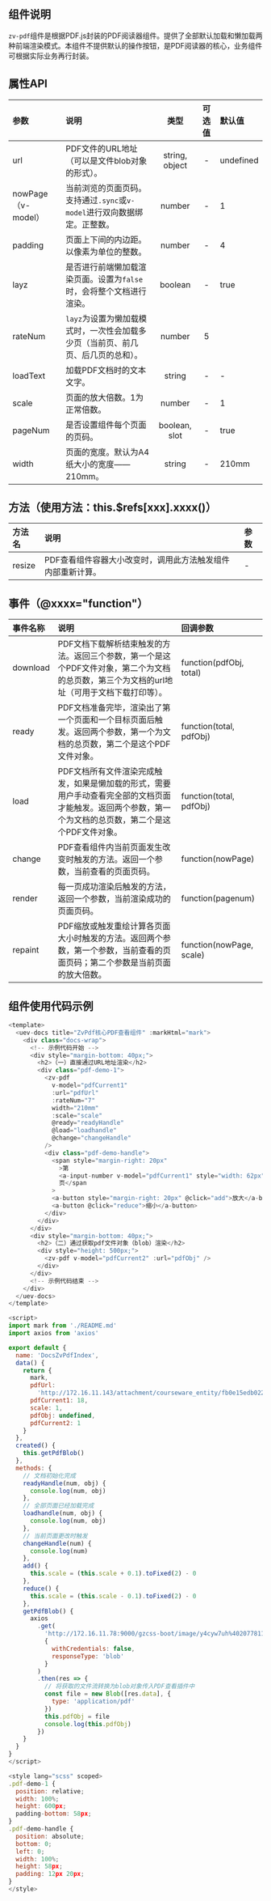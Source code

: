 ## 组件说明

`zv-pdf`组件是根据PDF.js封装的PDF阅读器组件。提供了全部默认加载和懒加载两种前端渲染模式。本组件不提供默认的操作按钮，是PDF阅读器的核心，业务组件可根据实际业务再行封装。

## 属性API

| 参数          | 说明                     | 类型   | 可选值 | 默认值 |
| :------------ | :----------------------- | :-----: | :-----: | :----- |
| url | PDF文件的URL地址（可以是文件blob对象的形式）。 | string, object | - | undefined |
| nowPage（v-model） | 当前浏览的页面页码。支持通过`.sync`或`v-model`进行双向数据绑定。正整数。 | number | - | 1 |
| padding | 页面上下间的内边距。以像素为单位的整数。 | number | - | 4 |
| layz | 是否进行前端懒加载渲染页面。设置为`false`时，会将整个文档进行渲染。 | boolean | - | true |
| rateNum | `layz`为设置为懒加载模式时，一次性会加载多少页（当前页、前几页、后几页的总和）。 | number | 5 |
| loadText | 加载PDF文档时的文本文字。 | string | - | - |
| scale | 页面的放大倍数。1为正常倍数。 | number | - | 1 |
| pageNum | 是否设置组件每个页面的页码。| boolean, slot | - | true |
| width | 页面的宽度。默认为A4纸大小的宽度——210mm。 | string | - | 210mm |

## 方法（使用方法：this.$refs[xxx].xxxx()）

| 方法名          | 说明      | 参数 |
| :------| :-------------| :----- |
| resize | PDF查看组件容器大小改变时，调用此方法触发组件内部重新计算。 | - |

## 事件（@xxxx="function"）

| 事件名称 | 说明                       | 回调参数     |
| :------- | :------------------------- | :----------- |
| download | PDF文档下载解析结束触发的方法。返回三个参数，第一个是这个PDF文件对象，第二个为文档的总页数，第三个为文档的url地址（可用于文档下载打印等）。 | function(pdfObj, total) |
| ready  | PDF文档准备完毕，渲染出了第一个页面和一个目标页面后触发。返回两个参数，第一个为文档的总页数，第二个是这个PDF文件对象。 | function(total, pdfObj) |
| load  | PDF文档所有文件渲染完成触发，如果是懒加载的形式，需要用户手动查看完全部的文档页面才能触发。返回两个参数，第一个为文档的总页数，第二个是这个PDF文件对象。 | function(total, pdfObj) |
| change | PDF查看组件内当前页面发生改变时触发的方法。返回一个参数，当前查看的页面页码。 | function(nowPage) |
| render | 每一页成功渲染后触发的方法，返回一个参数，当前渲染成功的页面页码。 | function(pagenum) |
| repaint | PDF缩放或触发重绘计算各页面大小时触发的方法。返回两个参数，第一个参数，当前查看的页面页码；第二个参数是当前页面的放大倍数。 | function(nowPage, scale) |

## 组件使用代码示例

```javascript
<template>
  <uev-docs title="ZvPdf核心PDF查看组件" :markHtml="mark">
    <div class="docs-wrap">
      <!-- 示例代码开始 -->
      <div style="margin-bottom: 40px;">
        <h2>（一）直接通过URL地址渲染</h2>
        <div class="pdf-demo-1">
          <zv-pdf
            v-model="pdfCurrent1"
            :url="pdfUrl"
            :rateNum="7"
            width="210mm"
            :scale="scale"
            @ready="readyHandle"
            @load="loadhandle"
            @change="changeHandle"
          />
          <div class="pdf-demo-handle">
            <span style="margin-right: 20px"
              >第
              <a-input-number v-model="pdfCurrent1" style="width: 62px" />
              页</span
            >
            <a-button style="margin-right: 20px" @click="add">放大</a-button>
            <a-button @click="reduce">缩小</a-button>
          </div>
        </div>
      </div>
      <div style="margin-bottom: 40px;">
        <h2>（二）通过获取pdf文件对象（blob）渲染</h2>
        <div style="height: 500px;">
          <zv-pdf v-model="pdfCurrent2" :url="pdfObj" />
        </div>
      </div>
      <!-- 示例代码结束 -->
    </div>
  </uev-docs>
</template>

<script>
import mark from './README.md'
import axios from 'axios'

export default {
  name: 'DocsZvPdfIndex',
  data() {
    return {
      mark,
      pdfUrl:
        'http://172.16.11.143/attachment/courseware_entity/fb0e15edb0224b8aa8281f5de44d6675.pdf',
      pdfCurrent1: 18,
      scale: 1,
      pdfObj: undefined,
      pdfCurrent2: 1
    }
  },
  created() {
    this.getPdfBlob()
  },
  methods: {
    // 文档初始化完成
    readyHandle(num, obj) {
      console.log(num, obj)
    },
    // 全部页面已经加载完成
    loadhandle(num, obj) {
      console.log(num, obj)
    },
    // 当前页面更改时触发
    changeHandle(num) {
      console.log(num)
    },
    add() {
      this.scale = (this.scale + 0.1).toFixed(2) - 0
    },
    reduce() {
      this.scale = (this.scale - 0.1).toFixed(2) - 0
    },
    getPdfBlob() {
      axios
        .get(
          'http://172.16.11.78:9000/gzcss-boot/image/y4cyw7uh%4020778119155214855469756561151935691.pdf',
          {
            withCredentials: false,
            responseType: 'blob'
          }
        )
        .then(res => {
          // 将获取的文件流转换为blob对象传入PDF查看插件中
          const file = new Blob([res.data], {
            type: 'application/pdf'
          })
          this.pdfObj = file
          console.log(this.pdfObj)
        })
    }
  }
}
</script>

<style lang="scss" scoped>
.pdf-demo-1 {
  position: relative;
  width: 100%;
  height: 600px;
  padding-bottom: 58px;
}
.pdf-demo-handle {
  position: absolute;
  bottom: 0;
  left: 0;
  width: 100%;
  height: 58px;
  padding: 12px 20px;
}
</style>
```